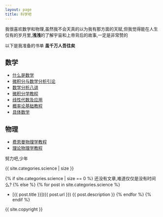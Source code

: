```yaml
---
layout: page
title: 科学吧
---
```


我很喜欢数学和物理,虽然我不会天真的以为我有那方面的天赋,但我觉得能在人生仅有的岁月里,**浅浅**的了解宇宙和上帝背后的故事,一定是非常赞的

以下是我准备的书单 **虽千万人吾往矣**

## 数学

* [什么是数学](http://book.douban.com/subject/1320282/)
* [微积分与数学分析引论](http://book.douban.com/subject/1281343/)
* [数学分析八讲](http://book.douban.com/subject/4825571/)
* [微积分学教程](http://book.douban.com/subject/1707158/)
* [线性代数及应用](http://book.douban.com/subject/1425950/)
* [概率论基础教程](http://book.douban.com/subject/2066458/)
* [具体数学](http://book.douban.com/subject/1231910/)

## 物理
* [费恩曼物理学教程](http://book.douban.com/subject/1437852/)
* [理论物理学教程](http://book.douban.com/subject/2059252/)

努力吧,少年

{{ site.categories.science | size }}

{% if site.categories.science | size == 0 %}
还没有文章,难道仅仅是没有时间么?
{% else %}
{% for post in site.categories.science %}
*   [{{ post.title }}]({{ post.url }})
    {{ post.description }}
{% endfor %}
{% endif %}

{{ site.copyright }}
